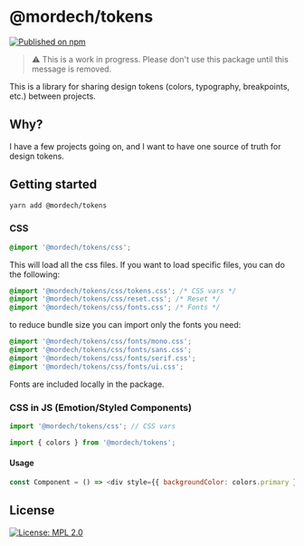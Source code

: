 # @mordech/tokens

[![Published on npm](https://img.shields.io/npm/v/@mordech/tokens.svg?logo=npm)](https://www.npmjs.com/package/@mordech/tokens)

> ⚠️ This is a work in progress. Please don't use this package until this message is removed.

This is a library for sharing design tokens (colors, typography, breakpoints, etc.) between projects.

## Why?

I have a few projects going on, and I want to have one source of truth for design tokens.

## Getting started

```bash
yarn add @mordech/tokens
```

### CSS

```css
@import '@mordech/tokens/css';
```

This will load all the css files. If you want to load specific files, you can do the following:

```css
@import '@mordech/tokens/css/tokens.css'; /* CSS vars */
@import '@mordech/tokens/css/reset.css'; /* Reset */
@import '@mordech/tokens/css/fonts.css'; /* Fonts */
```

to reduce bundle size you can import only the fonts you need:

```css
@import '@mordech/tokens/css/fonts/mono.css';
@import '@mordech/tokens/css/fonts/sans.css';
@import '@mordech/tokens/css/fonts/serif.css';
@import '@mordech/tokens/css/fonts/ui.css';
```

Fonts are included locally in the package.

### CSS in JS (Emotion/Styled Components)

```js
import '@mordech/tokens/css'; // CSS vars

import { colors } from '@mordech/tokens';
```

#### Usage

```js
const Component = () => <div style={{ backgroundColor: colors.primary }} />;
```

## License

[![License: MPL 2.0](https://img.shields.io/badge/License-MPL_2.0-brightgreen.svg)](https://opensource.org/licenses/MPL-2.0)
